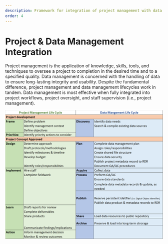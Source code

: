 ```yaml
---
description: Framework for integration of project management with data management
order: 4
---
```


# Project & Data Management Integration

Project management is the application of knowledge, skills, tools, and techniques to oversee a project to completion in the desired time and to a specified quality.  Data management is concerned with the handling of data to ensure long-lasting integrity and usability.  Despite the fundamental difference, project management and data management lifecycles work in tandem. Data management is most effective when fully integrated into project workflows, project oversight, and staff supervision (i.e., project management).


![Lifecycle comparison between project management and data management.](</assets/data-project-compare-2.png>)
